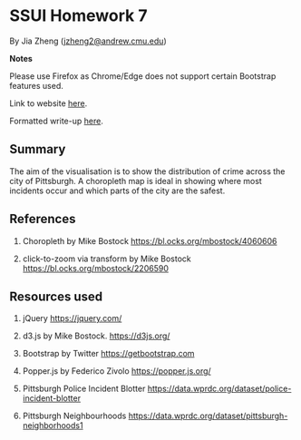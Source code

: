 # SSUI Homework 7

By Jia Zheng (jzheng2@andrew.cmu.edu)

**Notes**

Please use Firefox as Chrome/Edge does not support certain Bootstrap features used.

Link to website [here](https://jzheng13.github.io/SSUI-Homework-7/).

Formatted write-up [here](doc/assign7-writeup-SSUI.pdf).

## Summary

The aim of the visualisation is to show the distribution of crime across the city of Pittsburgh. A choropleth map is ideal in showing where most incidents occur and which parts of the city are the safest. 

## References

1. Choropleth by Mike Bostock
   https://bl.ocks.org/mbostock/4060606

2. click-to-zoom via transform by Mike Bostock
   https://bl.ocks.org/mbostock/2206590

## Resources used

1. jQuery
   https://jquery.com/

2. d3.js by Mike Bostock.
   https://d3js.org/

3. Bootstrap by Twitter
   https://getbootstrap.com

4. Popper.js by Federico Zivolo
   https://popper.js.org/

5. Pittsburgh Police Incident Blotter
   https://data.wprdc.org/dataset/police-incident-blotter

6. Pittsburgh Neighbourhoods
   https://data.wprdc.org/dataset/pittsburgh-neighborhoods1
